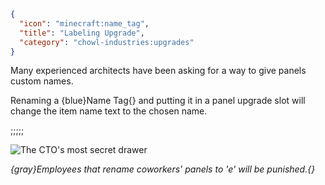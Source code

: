 ```json
{
  "icon": "minecraft:name_tag",
  "title": "Labeling Upgrade",
  "category": "chowl-industries:upgrades"
}
```

Many experienced architects have been asking for a way to give panels custom names.


Renaming a {blue}Name Tag{} and putting it in a panel upgrade slot will change the item name text to the chosen name. 

;;;;;

![The CTO's most secret drawer](chowl-industries:textures/gui/labeling_example.png,fit)

*{gray}Employees that rename coworkers' panels to 'e' will be punished.{}*